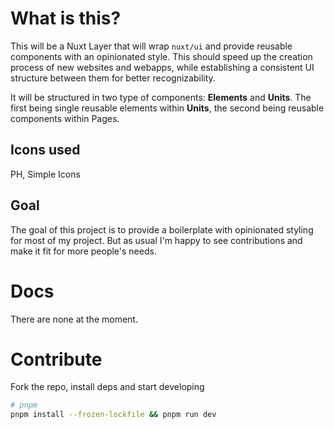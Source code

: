 # What is this?
This will be a Nuxt Layer that will wrap `nuxt/ui` and provide reusable components with an opinionated style.
This should speed up the creation process of new websites and webapps, while establishing a consistent UI structure between them for better recognizability.

It will be structured in two type of components: **Elements** and **Units**. The first being single reusable elements within **Units**, the second being reusable components within Pages.

## Icons used
PH, Simple Icons

## Goal
The goal of this project is to provide a boilerplate with opinionated styling for most of my project. But as usual I'm happy to see contributions and make it fit for more people's needs.

# Docs
There are none at the moment.

# Contribute

Fork the repo, install deps and start developing

```bash
# pnpm
pnpm install --frozen-lockfile && pnpm run dev
```
